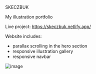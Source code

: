 SKECZBUK

My illustration portfolio

Live project: https://skeczbuk.netlify.app/

Website includes:
- parallax scrolling in the hero section
- responsive illustration gallery
- responsive navbar

![image](https://user-images.githubusercontent.com/104735256/178979311-76414820-8dec-4656-a654-c1056d1b9878.png)
